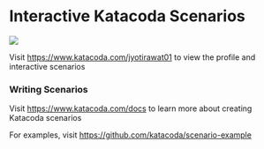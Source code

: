 # Interactive Katacoda Scenarios

[![](http://shields.katacoda.com/katacoda/jyotirawat01/count.svg)](https://www.katacoda.com/jyotirawat01 "Get your profile on Katacoda.com")

Visit https://www.katacoda.com/jyotirawat01 to view the profile and interactive scenarios

### Writing Scenarios
Visit https://www.katacoda.com/docs to learn more about creating Katacoda scenarios

For examples, visit https://github.com/katacoda/scenario-example
